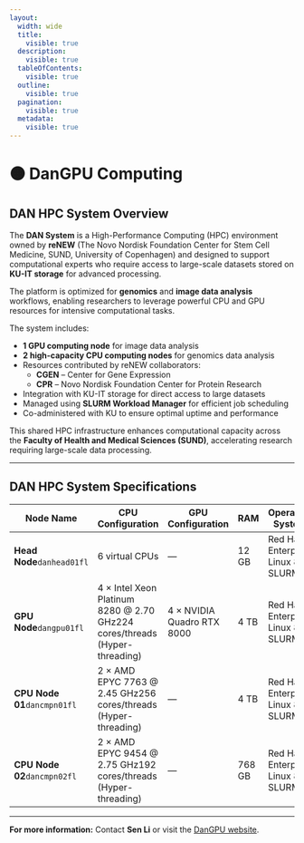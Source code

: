 ```yaml
---
layout:
  width: wide
  title:
    visible: true
  description:
    visible: true
  tableOfContents:
    visible: true
  outline:
    visible: true
  pagination:
    visible: true
  metadata:
    visible: true
---
```


# 🟠 DanGPU Computing

## DAN HPC System Overview

The **DAN System** is a High-Performance Computing (HPC) environment owned by **reNEW** (The Novo Nordisk Foundation Center for Stem Cell Medicine, SUND, University of Copenhagen) and designed to support computational experts who require access to large-scale datasets stored on **KU-IT storage** for advanced processing.

The platform is optimized for **genomics** and **image data analysis** workflows, enabling researchers to leverage powerful CPU and GPU resources for intensive computational tasks.

The system includes:

* **1 GPU computing node** for image data analysis
* **2 high-capacity CPU computing nodes** for genomics data analysis
* Resources contributed by reNEW collaborators:
  * **CGEN** – Center for Gene Expression
  * **CPR** – Novo Nordisk Foundation Center for Protein Research
* Integration with KU-IT storage for direct access to large datasets
* Managed using **SLURM Workload Manager** for efficient job scheduling
* Co-administered with KU to ensure optimal uptime and performance

This shared HPC infrastructure enhances computational capacity across the **Faculty of Health and Medical Sciences (SUND)**, accelerating research requiring large-scale data processing.

***

## DAN HPC System Specifications

<table><thead><tr><th width="228">Node Name</th><th width="396">CPU Configuration</th><th>GPU Configuration</th><th width="85">RAM</th><th width="305">Operating System</th><th>Role</th></tr></thead><tbody><tr><td><strong>Head Node</strong><code>danhead01fl</code></td><td>6 virtual CPUs</td><td>—</td><td>12 GB</td><td>Red Hat Enterprise Linux 8 + SLURM</td><td>Login/control node</td></tr><tr><td><strong>GPU Node</strong><code>dangpu01fl</code></td><td>4 × Intel Xeon Platinum 8280 @ 2.70 GHz224 cores/threads (Hyper-threading)</td><td>4 × NVIDIA Quadro RTX 8000</td><td>4 TB</td><td>Red Hat Enterprise Linux 8 + SLURM</td><td>Compute node, Jupyter/RStudio server</td></tr><tr><td><strong>CPU Node 01</strong><code>dancmpn01fl</code></td><td>2 × AMD EPYC 7763 @ 2.45 GHz256 cores/threads (Hyper-threading)</td><td>—</td><td>4 TB</td><td>Red Hat Enterprise Linux 8 + SLURM</td><td>Compute node</td></tr><tr><td><strong>CPU Node 02</strong><code>dancmpn02fl</code></td><td>2 × AMD EPYC 9454 @ 2.75 GHz192 cores/threads (Hyper-threading)</td><td>—</td><td>768 GB</td><td>Red Hat Enterprise Linux 8 + SLURM</td><td>Compute node</td></tr></tbody></table>

***

**For more information:** Contact **Sen Li** or visit the [DanGPU website](https://sgn102.pages.ku.dk/a-not-long-tour-of-dangpu/).

